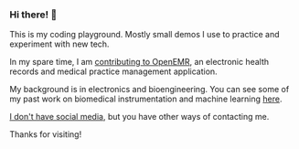 ### Hi there! 👋

This is my coding playground. Mostly small demos I use to practice and experiment with new tech.

In my spare time, I am [contributing to OpenEMR](https://github.com/openemr/openemr/pulls?q=is%3Apr+author%3Araskolnikov-rodion+), an electronic health records and medical practice management application.

My background is in electronics and bioengineering. You can see some of my past work on biomedical instrumentation and machine learning [here](https://1drv.ms/f/s!AhFcsd63GAVbfUzayNhppUFQwvA).

[I don't have social media](https://www.youtube.com/watch?v=m6AF_aFuD8w), but you have other ways of contacting me.

Thanks for visiting!

<!--
**raskolnikov-rodion/raskolnikov-rodion** is a ✨ _special_ ✨ repository because its `README.md` (this file) appears on your GitHub profile.

Here are some ideas to get you started:

- 🔭 I’m currently working on ...
- 🌱 I’m currently learning ...
- 👯 I’m looking to collaborate on ...
- 🤔 I’m looking for help with ...
- 💬 Ask me about ...
- 📫 How to reach me: ...
- 😄 Pronouns: ...
- ⚡ Fun fact: ...
-->
